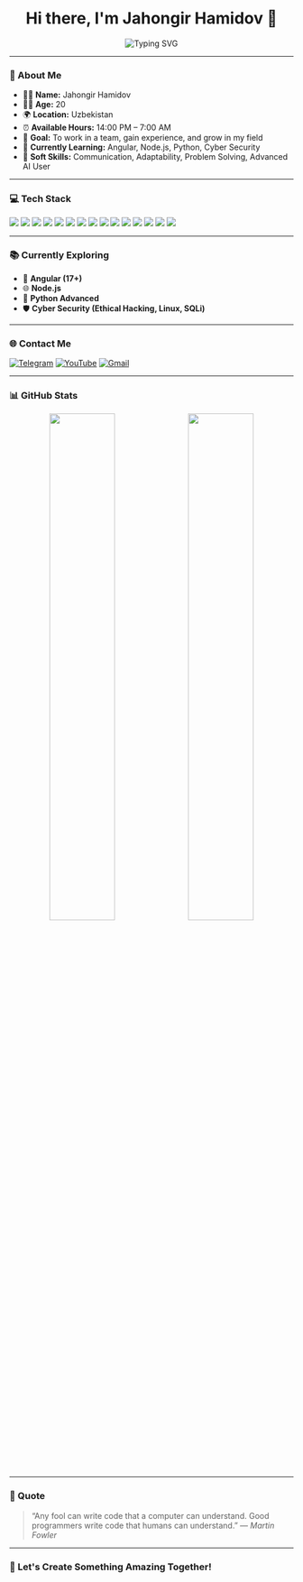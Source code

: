 <h1 align="center">Hi there, I'm Jahongir Hamidov 👋</h1>

<p align="center">
  <img src="https://readme-typing-svg.herokuapp.com?font=Fira+Code&size=24&duration=4000&pause=1000&center=true&vCenter=true&color=F7DF1E&width=500&lines=Front-End+Developer;React.js+%7C+Next.js+Specialist;Creative+UI/UX+Enthusiast;Always+Learning+Something+New" alt="Typing SVG" />
</p>

---

### 📢 About Me

- 👨‍💻 **Name:** Jahongir Hamidov  
- 🧑‍🎓 **Age:** 20  
- 🌍 **Location:** Uzbekistan  
- ⏰ **Available Hours:** 14:00 PM – 7:00 AM  
- 🎯 **Goal:** To work in a team, gain experience, and grow in my field  
- 🧠 **Currently Learning:** Angular, Node.js, Python, Cyber Security  
- 🤖 **Soft Skills:** Communication, Adaptability, Problem Solving, Advanced AI User  

---

### 💻 Tech Stack

<p align="left">
  <img src="https://img.shields.io/badge/HTML5-E34F26?style=for-the-badge&logo=html5&logoColor=white" />
  <img src="https://img.shields.io/badge/CSS3-1572B6?style=for-the-badge&logo=css3&logoColor=white" />
  <img src="https://img.shields.io/badge/JavaScript-F7DF1E?style=for-the-badge&logo=javascript&logoColor=black" />
  <img src="https://img.shields.io/badge/TypeScript-3178C6?style=for-the-badge&logo=typescript&logoColor=white" />
  <img src="https://img.shields.io/badge/React.js-20232A?style=for-the-badge&logo=react&logoColor=61DAFB" />
  <img src="https://img.shields.io/badge/Next.js-000000?style=for-the-badge&logo=next.js&logoColor=white" />
  <img src="https://img.shields.io/badge/Redux-764ABC?style=for-the-badge&logo=redux&logoColor=white" />
  <img src="https://img.shields.io/badge/Tailwind_CSS-06B6D4?style=for-the-badge&logo=tailwindcss&logoColor=white" />
  <img src="https://img.shields.io/badge/Bootstrap-7952B3?style=for-the-badge&logo=bootstrap&logoColor=white" />
  <img src="https://img.shields.io/badge/SASS-hotpink?style=for-the-badge&logo=sass&logoColor=white" />
  <img src="https://img.shields.io/badge/Material_UI-007FFF?style=for-the-badge&logo=mui&logoColor=white" />
  <img src="https://img.shields.io/badge/Framer_Motion-EF3AAB?style=for-the-badge&logo=framer&logoColor=white" />
  <img src="https://img.shields.io/badge/Telegram_Bot-26A5E4?style=for-the-badge&logo=telegram&logoColor=white" />
  <img src="https://img.shields.io/badge/C++-00599C?style=for-the-badge&logo=c%2B%2B&logoColor=white" />
  <img src="https://img.shields.io/badge/Python-3776AB?style=for-the-badge&logo=python&logoColor=white" />
</p>

---

### 📚 Currently Exploring

- 🔺 **Angular (17+)**
- 🌐 **Node.js**
- 🐍 **Python Advanced**
- 🛡️ **Cyber Security (Ethical Hacking, Linux, SQLi)**

---

### 🌐 Contact Me

[![Telegram](https://img.shields.io/badge/Telegram-2CA5E0?style=for-the-badge&logo=telegram&logoColor=white)](https://t.me/im_hamidov)
[![YouTube](https://img.shields.io/badge/YouTube-FF0000?style=for-the-badge&logo=youtube&logoColor=white)](https://www.youtube.com/@frontend_with_hamidov)
[![Gmail](https://img.shields.io/badge/Email-D14836?style=for-the-badge&logo=gmail&logoColor=white)](mailto:your-email@gmail.com)

---

### 📊 GitHub Stats

<p align="center">
  <img src="https://github-readme-stats.vercel.app/api?username=JahongirDev&show_icons=true&theme=radical" width="48%" />
  <img src="https://github-readme-streak-stats.herokuapp.com/?user=JahongirDev&theme=radical" width="48%" />
</p>

---

### 🧠 Quote

> “Any fool can write code that a computer can understand. Good programmers write code that humans can understand.” — *Martin Fowler*

---

### 🚀 Let's Create Something Amazing Together!
